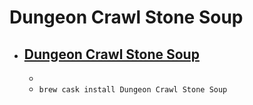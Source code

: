 # Dungeon Crawl Stone Soup
- [Dungeon Crawl Stone Soup](https://crawl.develz.org/)
  - 
  - 
  - `brew cask install Dungeon Crawl Stone Soup`
